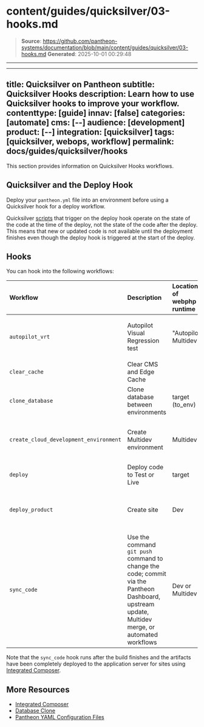 # content/guides/quicksilver/03-hooks.md

> **Source**: https://github.com/pantheon-systems/documentation/blob/main/content/guides/quicksilver/03-hooks.md
> **Generated**: 2025-10-01 00:29:48

---

---
title: Quicksilver on Pantheon
subtitle: Quicksilver Hooks
description: Learn how to use Quicksilver hooks to improve your workflow.
contenttype: [guide]
innav: [false]
categories: [automate]
cms: [--]
audience: [development]
product: [--]
integration: [quicksilver]
tags: [quicksilver, webops, workflow]
permalink: docs/guides/quicksilver/hooks
---

This section provides information on Quicksilver Hooks workflows.

## Quicksilver and the Deploy Hook

Deploy your `pantheon.yml` file into an environment before using a Quicksilver hook for a deploy workflow.

Quicksilver [scripts](/guides/quicksilver/install-script) that trigger on the deploy hook operate on the state of the code at the time of the deploy, not the state of the code after the deploy. This means that new or updated code is not available until the deployment finishes even though the deploy hook is triggered at the start of the deploy.

## Hooks

You can hook into the following workflows:

| Workflow         | Description                         | Location of webphp runtime | Notes                                       |
|:-----------------|:------------------------------------|:---------------------------|:--------------------------------------------|
| `autopilot_vrt`  | Autopilot Visual Regression test    | "Autopilot" Multidev       | `after` stage valid, `before` stage invalid |
| `clear_cache`    | Clear CMS and Edge Cache            |                            |                                             |
| `clone_database` | Clone database between environments | target (to_env)            |                                             |
| `create_cloud_development_environment`                       | Create Multidev environment                                             | Multidev               | `after` stage valid, `before` stage invalid
| `deploy`                            | Deploy code to Test or Live | target            |                                             |
| `deploy_product` | Create site                                         | Dev                   | `after` stage valid, `before` stage invalid |
| `sync_code`                        | Use the command `git push` command to change the code; commit via the Pantheon Dashboard, upstream update, Multidev merge, or automated workflows                                    | Dev or Multidev      |   |

<Alert type="info" title="Note">

Note that the `sync_code` hook runs after the build finishes and the artifacts have been completely deployed to the application server for sites using [Integrated Composer](/guides/integrated-composer).

</Alert>

## More Resources

- [Integrated Composer](/guides/integrated-composer)
- [Database Clone](/guides/mariadb-mysql/database-workflow-tool#cloning-the-database)
- [Pantheon YAML Configuration Files](/pantheon-yml)
